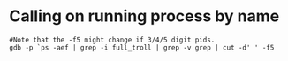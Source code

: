 <!-- TITLE: Gdb -->
<!-- SUBTITLE: A quick summary of Gdb -->

# Calling on running process by name
```
#Note that the -f5 might change if 3/4/5 digit pids.
gdb -p `ps -aef | grep -i full_troll | grep -v grep | cut -d' ' -f5
```